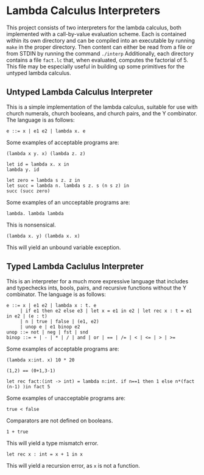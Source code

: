 # Lambda Calculus Interpreters
This project consists of two interpreters for the lambda calculus, both implemented with a call-by-value evaluation
scheme. Each is contained within its own directory and can be compiled into an executable by running `make` in the proper
directory. Then content can either be read from a file or from STDIN by running the command `./interp` Additionally, each
directory contains a file `fact.lc` that, when evaluated, computes the factorial of 5. This file may be especially useful
in building up some primitives for the untyped lambda calculus.
## Untyped Lambda Calculus Interpreter
This is a simple implementation of the lambda calculus, suitable for use with church numerals, church booleans, and church pairs, and the Y combinator. The language is as follows:
```
e ::= x | e1 e2 | lambda x. e
```
Some examples of acceptable programs are:
```
(lambda x y. x) (lambda z. z)
```
```
let id = lambda x. x in
lambda y. id
```
```
let zero = lambda s z. z in
let succ = lambda n. lambda s z. s (n s z) in
succ (succ zero)
```
Some examples of an uncceptable programs are:
```
lambda. lambda lambda
```
This is nonsensical.
```
(lambda x. y) (lambda x. x)
```
This will yield an unbound variable exception.
## Typed Lambda Caclulus Interpreter
This is an interpreter for a much more expressive language that includes and typechecks ints, bools, pairs, and recursive
functions without the Y combinator. The language is as follows:
```
e ::= x | e1 e2 | lambda x : t. e
     | if e1 then e2 else e3 | let x = e1 in e2 | let rec x : t = e1 in e2 | (e : t)
     | n | true | false | (e1, e2)
     | unop e | e1 binop e2
unop ::= not | neg | fst | snd
binop ::= + | - | * | / | and | or | == | /= | < | <= | > | >=
```
Some examples of acceptable programs are:
```
(lambda x:int. x) 10 * 20
```
```
(1,2) == (0+1,3-1)
```
```
let rec fact:(int -> int) = lambda n:int. if n==1 then 1 else n*(fact (n-1) )in fact 5
```
Some examples of unacceptable programs are:
```
true < false
```
Comparators are not defined on booleans.
```
1 + true
```
This will yield a type mismatch error.
```
let rec x : int = x + 1 in x
```
This will yield a recursion error, as `x` is not a function.
